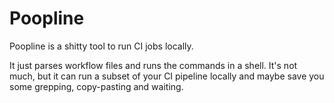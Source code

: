 # Poopline

Poopline is a shitty tool to run CI jobs locally.

It just parses workflow files and runs the commands in a shell.
It's not much, but it can run a subset of your CI pipeline locally and
maybe save you some grepping, copy-pasting and waiting.

